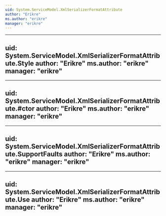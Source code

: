 ```yaml
---
uid: System.ServiceModel.XmlSerializerFormatAttribute
author: "Erikre"
ms.author: "erikre"
manager: "erikre"
---
```


---
uid: System.ServiceModel.XmlSerializerFormatAttribute.Style
author: "Erikre"
ms.author: "erikre"
manager: "erikre"
---

---
uid: System.ServiceModel.XmlSerializerFormatAttribute.#ctor
author: "Erikre"
ms.author: "erikre"
manager: "erikre"
---

---
uid: System.ServiceModel.XmlSerializerFormatAttribute.SupportFaults
author: "Erikre"
ms.author: "erikre"
manager: "erikre"
---

---
uid: System.ServiceModel.XmlSerializerFormatAttribute.Use
author: "Erikre"
ms.author: "erikre"
manager: "erikre"
---
